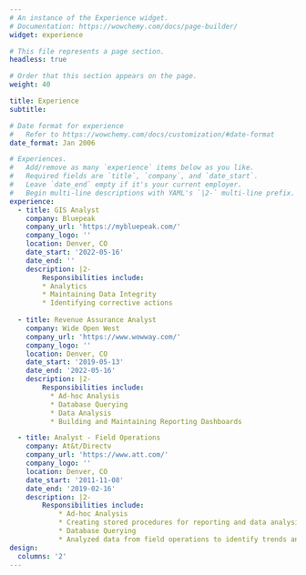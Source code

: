 ```yaml
---
# An instance of the Experience widget.
# Documentation: https://wowchemy.com/docs/page-builder/
widget: experience

# This file represents a page section.
headless: true

# Order that this section appears on the page.
weight: 40

title: Experience
subtitle:

# Date format for experience
#   Refer to https://wowchemy.com/docs/customization/#date-format
date_format: Jan 2006

# Experiences.
#   Add/remove as many `experience` items below as you like.
#   Required fields are `title`, `company`, and `date_start`.
#   Leave `date_end` empty if it's your current employer.
#   Begin multi-line descriptions with YAML's `|2-` multi-line prefix.
experience:
  - title: GIS Analyst
    company: Bluepeak
    company_url: 'https://mybluepeak.com/'
    company_logo: ''
    location: Denver, CO
    date_start: '2022-05-16'
    date_end: ''
    description: |2-
        Responsibilities include:
        * Analytics
        * Maintaining Data Integrity
        * Identifying corrective actions
        
  - title: Revenue Assurance Analyst
    company: Wide Open West
    company_url: 'https://www.wowway.com/'
    company_logo: ''
    location: Denver, CO
    date_start: '2019-05-13'
    date_end: '2022-05-16'
    description: |2-
        Responsibilities include:
          * Ad-hoc Analysis
          * Database Querying
          * Data Analysis
          * Building and Maintaining Reporting Dashboards

  - title: Analyst - Field Operations
    company: At&t/Directv
    company_url: 'https://www.att.com/'
    company_logo: ''
    location: Denver, CO
    date_start: '2011-11-08'
    date_end: '2019-02-16'
    description: |2-
        Responsibilities include:
            * Ad-hoc Analysis
            * Creating stored procedures for reporting and data analysis.
            * Database Querying
            * Analyzed data from field operations to identify trends and report business opportunities to increase efficiency
design:
  columns: '2'
---
```


